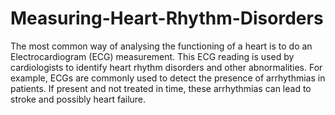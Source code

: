 # Measuring-Heart-Rhythm-Disorders
The most common way of analysing the functioning of a heart is to do an Electrocardiogram (ECG) measurement. This ECG reading is used by cardiologists to identify heart rhythm disorders and other abnormalities. For example, ECGs are commonly used to detect the presence of arrhythmias in patients. If present and not treated in time, these arrhythmias can lead to stroke and possibly heart failure.
